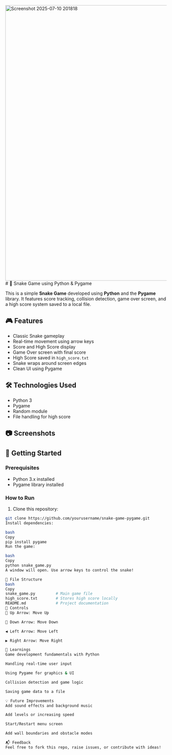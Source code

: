 <img width="1122" height="860" alt="Screenshot 2025-07-10 201818" src="https://github.com/user-attachments/assets/ec17a74b-0a1d-4576-a2f6-1b67916a8d25" /># 🐍 Snake Game using Python & Pygame

This is a simple **Snake Game** developed using **Python** and the **Pygame** library. It features score tracking, collision detection, game over screen, and a high score system saved to a local file.

## 🎮 Features

- Classic Snake gameplay
- Real-time movement using arrow keys
- Score and High Score display
- Game Over screen with final score
- High Score saved in `high_score.txt`
- Snake wraps around screen edges
- Clean UI using Pygame

## 🛠️ Technologies Used

- Python 3
- Pygame
- Random module
- File handling for high score

## 📷 Screenshots




## 🚀 Getting Started

### Prerequisites

- Python 3.x installed
- Pygame library installed

### How to Run

1. Clone this repository:

```bash
git clone https://github.com/yourusername/snake-game-pygame.git
Install dependencies:

bash
Copy
pip install pygame
Run the game:

bash
Copy
python snake_game.py
A window will open. Use arrow keys to control the snake!

📁 File Structure
bash
Copy
snake_game.py         # Main game file
high_score.txt        # Stores high score locally
README.md             # Project documentation
📌 Controls
🔼 Up Arrow: Move Up

🔽 Down Arrow: Move Down

◀️ Left Arrow: Move Left

▶️ Right Arrow: Move Right

🧠 Learnings
Game development fundamentals with Python

Handling real-time user input

Using Pygame for graphics & UI

Collision detection and game logic

Saving game data to a file

💡 Future Improvements
Add sound effects and background music

Add levels or increasing speed

Start/Restart menu screen

Add wall boundaries and obstacle modes

📬 Feedback
Feel free to fork this repo, raise issues, or contribute with ideas!
